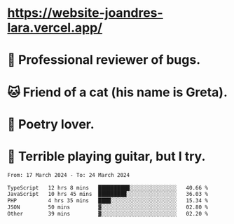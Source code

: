 # https://website-joandres-lara.vercel.app/
# 🐛 Professional reviewer of bugs.
# 🐱 Friend of a cat (his name is Greta).
# 📜 Poetry lover.
# 🎸 Terrible playing guitar, but I try.

<!--START_SECTION:waka-->

```txt
From: 17 March 2024 - To: 24 March 2024

TypeScript   12 hrs 8 mins   ██████████░░░░░░░░░░░░░░░   40.66 %
JavaScript   10 hrs 45 mins  █████████░░░░░░░░░░░░░░░░   36.03 %
PHP          4 hrs 35 mins   ████░░░░░░░░░░░░░░░░░░░░░   15.34 %
JSON         50 mins         ▓░░░░░░░░░░░░░░░░░░░░░░░░   02.80 %
Other        39 mins         ▓░░░░░░░░░░░░░░░░░░░░░░░░   02.20 %
```

<!--END_SECTION:waka-->
